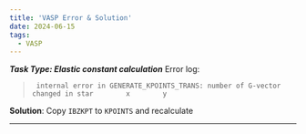 ```yaml
---
title: 'VASP Error & Solution'
date: 2024-06-15
tags:
  - VASP
---
```


***Task Type: Elastic constant calculation***
Error log:

> ` internal error in GENERATE_KPOINTS_TRANS: number of G-vector changed in star        x        y`

**Solution**: Copy `IBZKPT` to `KPOINTS` and recalculate

------